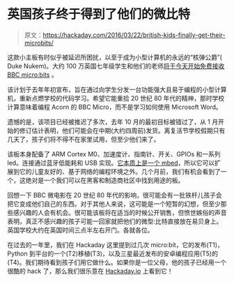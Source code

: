 # 英国孩子终于得到了他们的微比特

> 原文：<https://hackaday.com/2016/03/22/british-kids-finally-get-their-microbits/>

这款小主板有时似乎被延迟所困扰，以至于成为小型计算机的永远的“核弹公爵”( Duke Nukem)。大约 100 万英国七年级学生和他们的老师[将于今天开始免费接收 BBC micro:bits](http://www.bbc.co.uk/news/technology-35863859) 。

该计划于去年年初宣布，旨在通过向学生分发一台功能强大且易于编程的小型计算机，重新点燃学校的代码学习。希望它能重拾 20 世纪 80 年代的精神，那时学校计算意味着编程 Acorn 的 BBC Micro，而不是学习如何使用 Microsoft Word。

遗憾的是，该项目已经被推迟了多次，去年 10 月的最初目标被错过了，从 1 月开始的修订估计表明，他们可能会在中期(大约四周前)发货。离复活节学校假期只有几天了，孩子们将不得不在家里试用，但至少他们来了。

该板本身配备了 ARM Cortex M0、加速度计、指南针、开关、GPIOs 和一系列 led。连接通过蓝牙低能耗和 USB 实现。[它本质上是一个 mbed](https://developer.mbed.org/platforms/Microbit/)，所以它可以扩展到它的儿童友好的、基于网络的编程环境之外。几个月前，我们有机会看到了一个，这绝对是一个我们可以在黑客和制造商社区中找到用途的板。

回想一下 BBC 微电影在 20 世纪 80 年代的影响，很可能会有一批铁杆儿孩子会把它变成他们自己的东西。对于其他人来说，这可能是一个短暂的幻想，但至少那些感兴趣的人会有机会。很可能该板将在适当的时候公开销售，但愤世嫉俗的声音表明，真正不感兴趣的孩子可能一回家就把他们的微型:比特直接放在易贝身上。英国学校大约在英国时间三点半左右开门。各就各位。

在过去的一年里，我们在 Hackaday 这里提到过几次 micro:bit，它的发布(T1)，Python 到平台的一个(T2)移植(T3)，以及三星最近发布的安卓编程应用(T5)的(T4)。我们期待看到孩子们用它做什么。如果你是一位父母，他的孩子已经用一个很酷的 hack 了，那么我们很乐意在 [Hackaday.io](https://hackaday.io/) 上看到它！